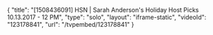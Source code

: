 {
    "title": "[1508436091] HSN | Sarah Anderson's Holiday Host Picks 10.13.2017 - 12 PM",
    "type": "solo",
    "layout": "iframe-static",
    "videoId": "123178841",
    "url": "\/tvpembed\/123178841"
}